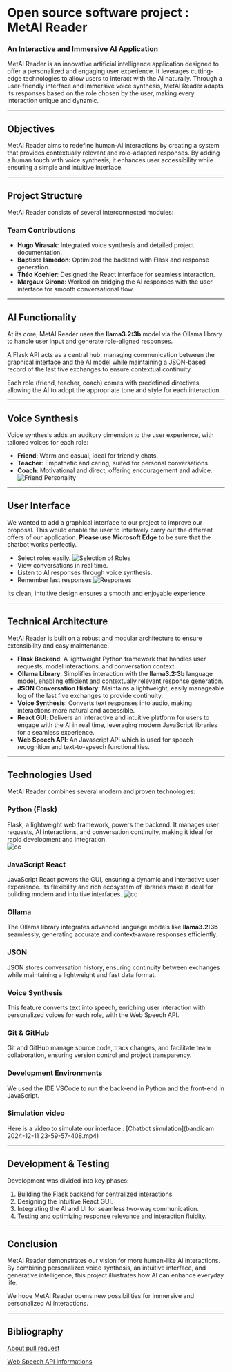 # **Open source software project : MetAI Reader**  
### **An Interactive and Immersive AI Application**  

MetAI Reader is an innovative artificial intelligence application designed to offer a personalized and engaging user experience. It leverages cutting-edge technologies to allow users to interact with the AI naturally. Through a user-friendly interface and immersive voice synthesis, MetAI Reader adapts its responses based on the role chosen by the user, making every interaction unique and dynamic.  

---

## **Objectives**  
MetAI Reader aims to redefine human-AI interactions by creating a system that provides contextually relevant and role-adapted responses. By adding a human touch with voice synthesis, it enhances user accessibility while ensuring a simple and intuitive interface.  

---

## **Project Structure**  
MetAI Reader consists of several interconnected modules:  

### **Team Contributions**  
- **Hugo Virasak**: Integrated voice synthesis and detailed project documentation.  
- **Baptiste Ismedon**: Optimized the backend with Flask and response generation.  
- **Théo Koehler**: Designed the React interface for seamless interaction.  
- **Margaux Girona**: Worked on bridging the AI responses with the user interface for smooth conversational flow.  

---

## **AI Functionality**  
At its core, MetAI Reader uses the **llama3.2:3b** model via the Ollama library to handle user input and generate role-aligned responses.  

A Flask API acts as a central hub, managing communication between the graphical interface and the AI model while maintaining a JSON-based record of the last five exchanges to ensure contextual continuity.  

Each role (friend, teacher, coach) comes with predefined directives, allowing the AI to adopt the appropriate tone and style for each interaction.  

---

## **Voice Synthesis**  
Voice synthesis adds an auditory dimension to the user experience, with tailored voices for each role:  
- **Friend**: Warm and casual, ideal for friendly chats.
- **Teacher**: Empathetic and caring, suited for personal conversations.  
- **Coach**: Motivational and direct, offering encouragement and advice.
  ![Friend Personality](https://i.imgur.com/AMK7NZp.png)

---

## **User Interface**  
We wanted to add a graphical interface to our project to improve our proposal. 
This would enable the user to intuitively carry out the different offers of our application.
**Please use Microsoft Edge** to be sure that the chatbot works perfectly.
- Select roles easily.
![Selection of Roles](https://i.imgur.com/626VXOF.png)
- View conversations in real time.  
- Listen to AI responses through voice synthesis.
- Remember last responses
![Responses](https://i.imgur.com/uNqgYzu.png)   

Its clean, intuitive design ensures a smooth and enjoyable experience.  

---

## **Technical Architecture**  
MetAI Reader is built on a robust and modular architecture to ensure extensibility and easy maintenance.  

- **Flask Backend**: A lightweight Python framework that handles user requests, model interactions, and conversation context.  
- **Ollama Library**: Simplifies interaction with the **llama3.2:3b** language model, enabling efficient and contextually relevant response generation.  
- **JSON Conversation History**: Maintains a lightweight, easily manageable log of the last five exchanges to provide continuity.  
- **Voice Synthesis**: Converts text responses into audio, making interactions more natural and accessible.  
- **React GUI**: Delivers an interactive and intuitive platform for users to engage with the AI in real time, leveraging modern JavaScript libraries for a seamless experience.
- **Web Speech API**: An Javascript API which is used for speech recognition and text-to-speech functionalities.

---

## **Technologies Used**  
MetAI Reader combines several modern and proven technologies:  

### **Python (Flask)**  
Flask, a lightweight web framework, powers the backend. It manages user requests, AI interactions, and conversation continuity, making it ideal for rapid development and integration.  
![cc](https://i.imgur.com/xKYQHrQ.png)

### **JavaScript React**  
JavaScript React powers the GUI, ensuring a dynamic and interactive user experience. Its flexibility and rich ecosystem of libraries make it ideal for building modern and intuitive interfaces.
![cc](https://i.imgur.com/8yg0OtU.png)
### **Ollama**  
The Ollama library integrates advanced language models like **llama3.2:3b** seamlessly, generating accurate and context-aware responses efficiently.  

### **JSON**  
JSON stores conversation history, ensuring continuity between exchanges while maintaining a lightweight and fast data format.  

### **Voice Synthesis**  
This feature converts text into speech, enriching user interaction with personalized voices for each role, with the Web Speech API.

### **Git & GitHub**  
Git and GitHub manage source code, track changes, and facilitate team collaboration, ensuring version control and project transparency.  

### **Development Environments**  
We used the IDE VSCode to run the back-end in Python and the front-end in JavaScript.

### **Simulation video**
Here is a video to simulate our interface : [Chatbot simulation](bandicam 2024-12-11 23-59-57-408.mp4)

---

## **Development & Testing**  
Development was divided into key phases:  
1. Building the Flask backend for centralized interactions.  
2. Designing the intuitive React GUI.  
3. Integrating the AI and UI for seamless two-way communication.  
4. Testing and optimizing response relevance and interaction fluidity.  

---

## **Conclusion**  
MetAI Reader demonstrates our vision for more human-like AI interactions. By combining personalized voice synthesis, an intuitive interface, and generative intelligence, this project illustrates how AI can enhance everyday life.  

We hope MetAI Reader opens new possibilities for immersive and personalized AI interactions.

---

## **Bibliography**

[About pull request](https://docs.github.com/en/pull-requests/collaborating-with-pull-requests/proposing-changes-to-your-work-with-pull-requests/about-pull-requests)

[Web Speech API informations](https://developer.mozilla.org/en-US/docs/Web/API/Web_Speech_API/Using_the_Web_Speech_API)

